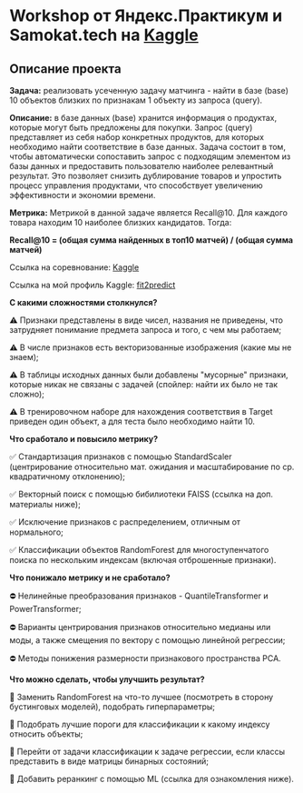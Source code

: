 # Workshop от Яндекс.Практикум и Samokat.tech на [Kaggle](https://www.kaggle.com/competitions/samokattechworkshop)

## Описание проекта

**Задача:** реализовать усеченную задачу матчинга - найти в базе (base) 10 объектов близких по признакам 1 объекту из запроса (query).

**Описание:** в базе данных (base) хранится информация о продуктах, которые могут быть предложены для покупки. Запрос (query) представляет из себя набор конкретных продуктов, для которых необходимо найти соответствие в базе данных. Задача состоит в том, чтобы автоматически сопоставить запрос с подходящим элементом из базы данных и предоставить пользователю наиболее релевантный результат. Это позволяет снизить дублирование товаров и упростить процесс управления продуктами, что способствует увеличению эффективности и экономии времени.

**Метрика:** Метрикой в данной задаче является Recall@10. Для каждого товара находим 10 наиболее близких кандидатов. Тогда:

**Recall@10 = (общая сумма найденных в топ10 матчей) / (общая сумма матчей)**

Ссылка на соревнование: [Kaggle](https://www.kaggle.com/competitions/samokattechworkshop)

Ссылка на мой профиль Kaggle: [fit2predict](https://www.kaggle.com/fit2predict)

**С какими сложностями столкнулся?**

⚠️ Признаки представлены в виде чисел, названия не приведены, что затрудняет понимание предмета запроса и того, с чем мы работаем;

⚠️ В числе признаков есть векторизованные изображения (какие мы не знаем);

⚠️ В таблицы исходных данных были добавлены "мусорные" признаки, которые никак не связаны с задачей (спойлер: найти их было не так сложно);

⚠️ В тренировочном наборе для нахождения соответствия в Target приведен один объект, а для теста было необходимо найти 10.

**Что сработало и повысило метрику?**

✅ Стандартизация признаков с помощью StandardScaler (центрирование относительно мат. ожидания и масштабирование по ср. квадратичному отклонению);

✅ Векторный поиск с помощью бибилиотеки FAISS (ссылка на доп. материалы ниже);

✅ Исключение признаков с распределением, отличным от нормального;

✅ Классификации объектов RandomForest для многоступенчатого поиска по нескольким индексам (включая отброшенные признаки).

**Что понижало метрику и не сработало?**

⛔️ Нелинейные преобразования признаков - QuantileTransformer и PowerTransformer;

⛔️ Варианты центрирования признаков относительно медианы или моды, а также смещения по вектору с помощью линейной регрессии;

⛔️ Методы понижения размерности признакового пространства PCA.

**Что можно сделать, чтобы улучшить результат?**

🌱 Заменить RandomForest на что-то лучшее (посмотреть в сторону бустинговых моделей), подобрать гиперпараметры;

🌱 Подобрать лучшие пороги для классификации к какому индексу относить объекты;

🌱 Перейти от задачи классификации к задаче регрессии, если классы представить в виде матрицы бинарных состояний;

🌱 Добавить реранкинг с помощью ML (ссылка для ознакомления ниже).